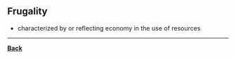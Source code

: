 ## Frugality
- characterized by or reflecting economy in the use of resources

---
**[Back](Socrates.md)**